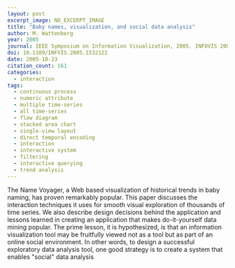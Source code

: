 ```yaml
---
layout: post
excerpt_image: NO_EXCERPT_IMAGE
title: "Baby names, visualization, and social data analysis"
author: M. Wattenberg
year: 2005
journal: IEEE Symposium on Information Visualization, 2005. INFOVIS 2005.
doi: 10.1109/INFVIS.2005.1532122
date: 2005-10-23
citation_count: 161
categories:
  - interaction
tags:
  - continuous process
  - numeric attribute
  - multiple time-series
  - all time-series
  - flow diagram
  - stacked area chart
  - single-view layout
  - direct temporal encoding
  - interaction
  - interactive system
  - filtering
  - interactive querying
  - trend analysis
---
```

The Name Voyager, a Web based visualization of historical trends in baby naming, has proven remarkably popular. This paper discusses the interaction techniques it uses for smooth visual exploration of thousands of time series. We also describe design decisions behind the application and lessons learned in creating an application that makes do-it-yourself data mining popular. The prime lesson, it is hypothesized, is that an information visualization tool may be fruitfully viewed not as a tool but as part of an online social environment. In other words, to design a successful exploratory data analysis tool, one good strategy is to create a system that enables "social" data analysis
